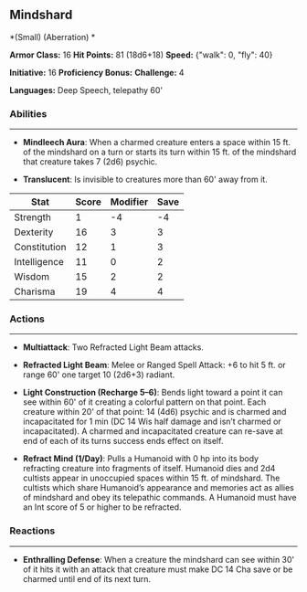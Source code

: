 ## Mindshard
*(Small) (Aberration) *

**Armor Class:** 16
**Hit Points:** 81 (18d6+18)
**Speed:** {"walk": 0, "fly": 40}

**Initiative:** 16
**Proficiency Bonus:**
**Challenge:** 4

**Languages:** Deep Speech, telepathy 60'

### Abilities
 --- 
- **Mindleech Aura**: When a charmed creature enters a space within 15 ft. of the mindshard on a turn or starts its turn within 15 ft. of the mindshard that creature takes 7 (2d6) psychic.

- **Translucent**: Is invisible to creatures more than 60' away from it.



| Stat | Score | Modifier | Save |
| ---- | ---- | ---- | ---- |
| Strength | 1 | -4 | -4 |
| Dexterity | 16 | 3 | 3 |
| Constitution | 12 | 1 | 3 |
| Intelligence | 11 | 0 | 2 |
| Wisdom | 15 | 2 | 2 |
| Charisma | 19 | 4 | 4 |

### Actions
 --- 
- **Multiattack**: Two Refracted Light Beam attacks.

- **Refracted Light Beam**: Melee or Ranged Spell Attack: +6 to hit 5 ft. or range 60' one target 10 (2d6+3) radiant.

- **Light Construction (Recharge 5–6)**: Bends light toward a point it can see within 60' of it creating a colorful pattern on that point. Each creature within 20' of that point: 14 (4d6) psychic and is charmed and incapacitated for 1 min (DC 14 Wis half damage and isn’t charmed or incapacitated). A charmed and incapacitated creature can re-save at end of each of its turns success ends effect on itself.

- **Refract Mind (1/Day)**: Pulls a Humanoid with 0 hp into its body refracting creature into fragments of itself. Humanoid dies and 2d4 cultists appear in unoccupied spaces within 15 ft. of mindshard. The cultists which share Humanoid’s appearance and memories act as allies of mindshard and obey its telepathic commands. A Humanoid must have an Int score of 5 or higher to be refracted.

### Reactions
 --- 
- **Enthralling Defense**: When a creature the mindshard can see within 30' of it hits it with an attack that creature must make DC 14 Cha save or be charmed until end of its next turn.

